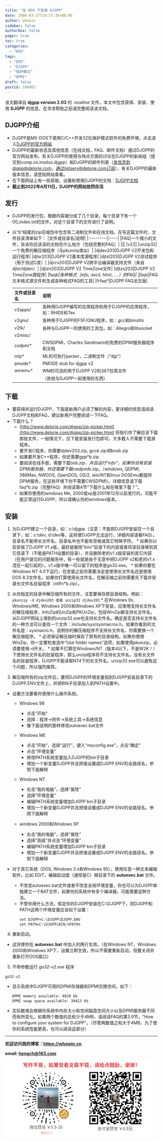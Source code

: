 ```yaml
---
title: "在 DOS 下安装 DJGPP"
date: 2008-03-27T14:27:38+08:00
author: whowin
sidebar: false
authorbox: false
pager: true
toc: true
categories:
  - "DOS"
tags:
  - "DOS"
  - "DJGPP"
  - "保护模式"
  - "DPMI"
draft: false
postid: 160003
---
```



该文翻译自 **djgpp version 2.03** 的 *.readme* 文件。本文中包含获得、安装、使用 **DJGPP** 的信息，在寻求帮助之前请完整阅读该文档。
<!--more-->

## DJGPP介绍
  * DJGPP是MS-DOS下使用C/C++开发32位保护模式软件的免费环境，点击进入[DJGPP的官方网站](http://www.delorie.com/djgpp/)
  * DJGPP的最新状态及其他信息（在线文档，FAQ、邮件文档）通过DJGPP的官方网站发布。有关DJGPP的使用与特点方面的讨论在DJGPP的新闻组（提交到comp.os.msdos.djgpp）和DJGPP的邮件列表（发信息到djgpp@delorie.com，通过listserv@delorie.com订阅），有关DJGPP的最新版本信息，请登陆网站查看。
  * 在下面网站上有一些获取、设置和使用DJGPP的文档：[DJGPP文档](http://www.delorie.com/djgpp/doc/)
  * **截止到2022年4月11日，DJGPP的网站依然存活**

## 发行
  * DJGPP的发行包，根据内容被分成了几个目录，每个目录下有一个00_index.txt的文件，对这个目录下的文件进行了说明。
  * 以“b”结尾的zip压缩包中包含有二进制文件和在线文档，在写这篇文件时，文件目录清单如下：
    |文件或目录名|说明|
    |:---------|:----|
    |FAQ|一个很小的文件，告诉你应该读的文档在什么地方（包括完整的FAQ）|
    |||
    |v2/||
    |unzip32|一个免费的解压缩程序（与pkunzip类似）|
    |djdev203|DJGPP V2开发包和运行程序|
    |djlsr203|DJGPP V2基本库源程序|
    |djtst203|DJGPP V2测试程序（用于测试C库）|
    |djcrx203|DJGPP V2跨平台编译器支持文件（来自djlsr/djdev）|
    |djtzn203|DJGPP V2 TimeZone文件|
    |djtzs203|DJGPP V2 TimeZone源程序|
    |faq*b|各种格式（info, ascii, html......）的FAQ|
    |faq*s|FAQ文本格式源文件和生成各种格式FAQ的工具|
    |frfaq*|DJGPP FAQ法文版|

    |文件或目录名|说明|
    |:---------|:----|
    |v2apps/|各种用DJGPP编写的应用程序和用于DJGPP的应用程序，如：RHIDE和Tex|
    |v2gnu/|各种用于DJGPP的FSF/GNU程序，如：gcc和binutils|
    |v2tk/|各种与DJGPP一同使用的工具包，如：Allegro和libsocket|
    |v2misc/||
    |csdpmi*|CWSDPMI，Charles Sandmann的免费的DPMI服务器程序和文档|
    |mlp*|ML的可执行packer，二进制文件（“djp”）|
    |pmode*|PMODE stub for djgpp v2|
    |wmemu*|WM的可选的用于DJGPP V2的387仿真文件|
    ||（其他与DJGPP一起使用的东西）|

## 下载
  * 要获得并运行DJGPP，下面是新用户必须了解的内容，更详细的信息请阅读DJGPP文档和FAQ，建议新用户完整阅读一下FAQ。
  * 下载什么？
    - [http://www.delorie.com/djgpp/zip-picker.html](http://www.delorie.com/djgpp/zip-picker.html) 将指引你了解应该下载那些文件，一般情况下，仅下载安装发行包即可，大多数人不需要下载源程序。
    - 要开发C程序，你需要djdev203.zip, gcc*b.zip和bnu*b.zip
    - 如果要开发C++程序，你还需要gpp*b.zip
    - 要阅读在线手册，需要下载txi*b.zip，并且运行“info”，如果你没有安装DPMI服务器，你还需要下载cwdpmi*b.zip。（windows, QDPMI, 386Max, NWDOS, OpenDOS, OS/2, win/NT和linux DOSEmu都提供DPMI服务，在这些环境下你不需要CWSDPMI）。详细信息请下载faq*b.zip（完整FAQ）并阅读第4节“下载什么和在哪里下载？”。
    - 如果你使用的windows Me, 2000或xp是2001年12月以前发行的，可能不能正常运行DJGPP，所以请确认你的windows版本。

## 安装
  1. 为DJGPP建立一个目录，如：c:\djgpp（注意：不能把DJGPP安装在一个目录下，如：c:\dev, d:\dev等，这将使DJGPP无法运行，详细内容请看FAQ）。目录名不能用长文件名，目录名中也不能有空格或其它特殊字符。
    * 如果你以前安装了DJGPP V1.x版，最好是删除“bin/”目录下的内容或者将该目录移到其它目录下（不能是PATH设置的目录），并且删除老的v1.x版安装的其它内容（在用户提交的问题报告中，有一些就是由于无意中把DJGPP v2和老的v1.x混在一起引起的）。v1.x版中唯一可以留下的程序是go32.exe。
    * 如果你要在Windows NT 4.0下运行，在安装之前你需要决定是使用长文件名还是使用DOS 8.3文件名，如果你打算使用长文件名，在解压缩之前你需要先下载并安装长文件名驻留程序（ntlfn*b.zip）。

  2. 从你指定的目录中解压缩所有的文件，注意要保存原目录结构。例如：
    ```
    pkunzip -d djdev203 或者 unzip32 djdev203
    ```
    * 在Windows 9x, Windows/ME, Windows 2000和Windows XP下安装，应使用支持长文件名的解压缩程序，InfoZip的UnZip和PKUnZip，包括WinZip都支持长文件名，从DJGPP网站上得到的unzip32.exe也支持长文件名。确定是否支持长文件名的一种方法可以查找一个文件：include/sys/sysmacros.h，如果你看到的文件名是：sysmacro.h，说明你的解压缩程序不支持长文件名，你需要换一个解压缩程序。
    * 必须保证解压缩时保存了原有的目录结构，如果你使用WinZip，你一定要检查选中“Use folder names”选项，如果使用pkunzip，必须要使用-d开关。
    * 如果不打算在Windows/NT（版本4以下，不是W2K！）下使用长文件名的驻留程序，那么unzip程序将不支持长文件名，没有长文件名的驻留程序，DJGPP不能读取NT4下的长文件名。unzip32.exe可以避免这个问题，所以强烈推荐。

3. 解压缩所有的zip文件后，要将DJGPP的环境变量指到DJGPP安装目录下的DJGPP.ENV文件上，并把BIN子目录加入到PATH设置中。
  * 设置方法要看你使用什么操作系统。
    - Windows 98
      + 点击“开始”
      + 选择：程序->附件->系统工具->系统信息
      + 像下面说明的那样修改autoexec.bat文件

    - Windows ME
      + 点击“开始”，选择“运行”，键入“msconfig.exe”，点击“确定”
      + 点击“环境变量”
      + 修改PATH系统变量加入DJGPP的bin子目录
      + 增加一个新变量DJGPP并且把值设置成DJGPP.ENV的全路径名，参照下面解释

    - Windows NT
      + 右击“我的电脑”，选择“属性”
      + 选择“环境变量”
      + 编辑PATH系统变量增加DJGPP bin子目录
      + 增加一个新变量DJGPP并且把值设置成DJGPP.ENV的全路径名，参照下面解释

    - windows 2000和Windows XP
      + 右击“我的电脑”，选择“属性”
      - 选择“高级”并点击“环境变量”
      + 编辑PATH系统变量增加DJGPP bin子目录
      + 增加一个新变量DJGPP并且把值设置成DJGPP.ENV的全路径名，参照下面解释

  * 对于其它系统（DOS, Windows 3.x和Windows 95），使用任意一种文本编辑软件，比如 *EDIT*，编辑启动盘（通常是C）根目录下的 **autoexec.bat** 文件。
    - 不改变autoexec.bat文件或者不改变全局环境变量，你也可以为DJGPP单独建立一个BAT文件，如果你的系统中有多个编译器，可能需要这种方法。
    - 不管你用什么方法，假定你的DJGPP安装在C:\DJGPP下，则DJGPP和PATH这两个环境变量应该如下设置：
      ```
      set DJGPP=C:\DJGPP\DJGPP.ENV
      set PATH=C:\DJGPP\BIN;%PATH%
      ```

4. 重新启动。
  * 这将使你在 **autoexec.bat** 中加入的两行生效。（在Windows NT，Windows 2000和Windows XP下，设置立即生效，所以不需要重新启动，但要关闭并重新打开DOS窗口）

5. 不带参数运行 *go32-v2.exe* 程序
  ```
  go32-v2
  ```
  * 显示系统中DJGPP可用的DPMI存储器和DPMI交换空间，如下：
    ```
    DPMI memory available: 8020 kb
    DPMI swap space available: 39413 kb
    ```
  * 实际数值会根据你系统中内存大小和空闲磁盘空间大小以及DPMI服务器不同而有所变化。如果两个数值的总和少于4MB，请阅读FAQ的第3.9节，“How to configure your system for DJGPP”。（尽管两数值之和大于4MB，为了使你的系统性能更高，也可以阅读这部分）


-------------
**欢迎访问我的博客：https://whowin.cn**

**email: hengch@163.com**

![donation][img_sponsor_qrcode]

[img_sponsor_qrcode]:/images/qrcode/sponsor-qrcode.png
